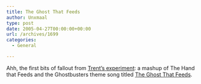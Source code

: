 ```yaml
---
title: The Ghost That Feeds
author: Unxmaal
type: post
date: 2005-04-27T00:00:00+00:00
url: /archives/1699
categories:
  - General

---
```

Ahh, the first bits of fallout from [Trent&#8217;s experiment][1]: a mashup of The Hand that Feeds and the Ghostbusters theme song titled [The Ghost That Feeds][2].

 [1]: http://unxmaal.com/wordpress/?p=1693
 [2]: http://www.nathanchase.com/2005/04/ghost-that-feedsray-parker-jrs.html